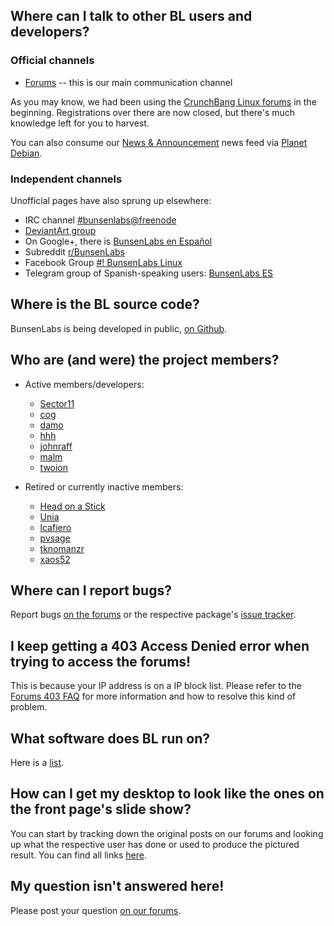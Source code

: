 ## Where can I talk to other BL users and developers?

### Official channels

  * [Forums](https://forums.bunsenlabs.org) -- this is our main communication channel

As you may know, we had been using the [CrunchBang Linux forums](http://crunchbang.org/forums)
in the beginning. Registrations over there are now closed, but there's
much knowledge left for you to harvest.

You can also consume our [News & Announcement](https://forums.bunsenlabs.org/viewforum.php?id=12)
news feed via [Planet Debian](http://planet.debian.org/deriv/).

### Independent channels
  
Unofficial pages have also sprung up elsewhere:

* IRC channel [#bunsenlabs@freenode](irc://chat.freenode.net:6697/#bunsenlabs)
* [DeviantArt group](http://bunsenlabs.deviantart.com/)
* On Google+, there is [BunsenLabs en Español](https://plus.google.com/communities/102155480089831191422)
* Subreddit [r/BunsenLabs](https://www.reddit.com/r/BunsenLabs/)
* Facebook Group [#! BunsenLabs Linux](https://www.facebook.com/groups/43721619798/)
* Telegram group of Spanish-speaking users: [BunsenLabs ES](https://t.me/esbunsenlabs)

## Where is the BL source code?

BunsenLabs is being developed in public, [on Github](https://github.com/BunsenLabs).

## Who are (and were) the project members?

  * Active members/developers:
    * [Sector11](https://forums.bunsenlabs.org/profile.php?id=5)
    * [cog](https://forums.bunsenlabs.org/profile.php?id=635)
    * [damo](https://forums.bunsenlabs.org/profile.php?id=6)
    * [hhh](https://forums.bunsenlabs.org/profile.php?id=10)
    * [johnraff](https://forums.bunsenlabs.org/profile.php?id=7)
    * [malm](https://forums.bunsenlabs.org/profile.php?id=2253)
    * [twoion](https://forums.bunsenlabs.org/profile.php?id=2)

  * Retired or currently inactive members:
    * [Head on a Stick](https://forums.bunsenlabs.org/profile.php?id=74)
    * [Unia](https://forums.bunsenlabs.org/profile.php?id=12)
    * [lcafiero](https://forums.bunsenlabs.org/profile.php?id=168)
    * [pvsage](https://forums.bunsenlabs.org/profile.php?id=39)
    * [tknomanzr](https://forums.bunsenlabs.org/profile.php?id=38)
    * [xaos52](https://forums.bunsenlabs.org/profile.php?id=159)

## Where can I report bugs?

Report bugs [on the forums](https://forums.bunsenlabs.org/viewforum.php?id=14) or the
respective package's [issue tracker](https://github.com/bunsenlabs).

## I keep getting a 403 Access Denied error when trying to access the forums!

This is because your IP address is on a IP block list. Please refer to
the [Forums 403 FAQ](https://www.bunsenlabs.org/forums403.html) for more
information and how to resolve this kind of problem.

## What software does BL run on?

Here is a [list](/stuffweuse.html).

## How can I get my desktop to look like the ones on the front page's slide show?

You can start by tracking down the original posts on our forums and
looking up what the respective user has done or used to produce the
pictured result. You can find all links [here](https://www.bunsenlabs.org/gallery.json).

## My question isn't answered here!

Please post your question [on our forums](https://forums.bunsenlabs.org).
